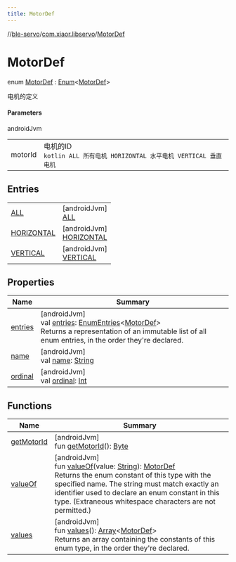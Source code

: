 ```yaml
---
title: MotorDef
---
```

//[ble-servo](../../../index.html)/[com.xiaor.libservo](../index.html)/[MotorDef](index.html)



# MotorDef

enum [MotorDef](index.html) : [Enum](https://kotlinlang.org/api/latest/jvm/stdlib/kotlin/-enum/index.html)&lt;[MotorDef](index.html)&gt; 

电机的定义



#### Parameters


androidJvm

| | |
|---|---|
| motorId | 电机的ID<br>```kotlin ALL 所有电机 HORIZONTAL 水平电机 VERTICAL 垂直电机 ``` |



## Entries


| | |
|---|---|
| [ALL](-a-l-l/index.html) | [androidJvm]<br>[ALL](-a-l-l/index.html) |
| [HORIZONTAL](-h-o-r-i-z-o-n-t-a-l/index.html) | [androidJvm]<br>[HORIZONTAL](-h-o-r-i-z-o-n-t-a-l/index.html) |
| [VERTICAL](-v-e-r-t-i-c-a-l/index.html) | [androidJvm]<br>[VERTICAL](-v-e-r-t-i-c-a-l/index.html) |


## Properties


| Name | Summary |
|---|---|
| [entries](entries.html) | [androidJvm]<br>val [entries](entries.html): [EnumEntries](https://kotlinlang.org/api/latest/jvm/stdlib/kotlin.enums/-enum-entries/index.html)&lt;[MotorDef](index.html)&gt;<br>Returns a representation of an immutable list of all enum entries, in the order they're declared. |
| [name](-v-e-r-t-i-c-a-l/index.html#-372974862%2FProperties%2F1561244741) | [androidJvm]<br>val [name](-v-e-r-t-i-c-a-l/index.html#-372974862%2FProperties%2F1561244741): [String](https://kotlinlang.org/api/latest/jvm/stdlib/kotlin/-string/index.html) |
| [ordinal](-v-e-r-t-i-c-a-l/index.html#-739389684%2FProperties%2F1561244741) | [androidJvm]<br>val [ordinal](-v-e-r-t-i-c-a-l/index.html#-739389684%2FProperties%2F1561244741): [Int](https://kotlinlang.org/api/latest/jvm/stdlib/kotlin/-int/index.html) |


## Functions


| Name | Summary |
|---|---|
| [getMotorId](get-motor-id.html) | [androidJvm]<br>fun [getMotorId](get-motor-id.html)(): [Byte](https://kotlinlang.org/api/latest/jvm/stdlib/kotlin/-byte/index.html) |
| [valueOf](value-of.html) | [androidJvm]<br>fun [valueOf](value-of.html)(value: [String](https://kotlinlang.org/api/latest/jvm/stdlib/kotlin/-string/index.html)): [MotorDef](index.html)<br>Returns the enum constant of this type with the specified name. The string must match exactly an identifier used to declare an enum constant in this type. (Extraneous whitespace characters are not permitted.) |
| [values](values.html) | [androidJvm]<br>fun [values](values.html)(): [Array](https://kotlinlang.org/api/latest/jvm/stdlib/kotlin/-array/index.html)&lt;[MotorDef](index.html)&gt;<br>Returns an array containing the constants of this enum type, in the order they're declared. |

